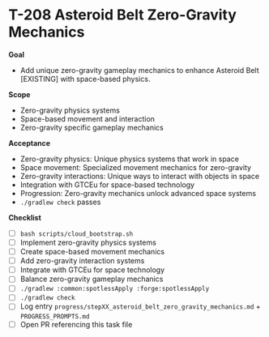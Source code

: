 # T-208 Asteroid Belt Zero-Gravity Mechanics

**Goal**

- Add unique zero-gravity gameplay mechanics to enhance Asteroid Belt [EXISTING] with space-based physics.

**Scope**

- Zero-gravity physics systems
- Space-based movement and interaction
- Zero-gravity specific gameplay mechanics

**Acceptance**

- Zero-gravity physics: Unique physics systems that work in space
- Space movement: Specialized movement mechanics for zero-gravity
- Zero-gravity interactions: Unique ways to interact with objects in space
- Integration with GTCEu for space-based technology
- Progression: Zero-gravity mechanics unlock advanced space systems
- `./gradlew check` passes

**Checklist**

- [ ] `bash scripts/cloud_bootstrap.sh`
- [ ] Implement zero-gravity physics systems
- [ ] Create space-based movement mechanics
- [ ] Add zero-gravity interaction systems
- [ ] Integrate with GTCEu for space technology
- [ ] Balance zero-gravity gameplay mechanics
- [ ] `./gradlew :common:spotlessApply :forge:spotlessApply`
- [ ] `./gradlew check`
- [ ] Log entry `progress/stepXX_asteroid_belt_zero_gravity_mechanics.md` + `PROGRESS_PROMPTS.md`
- [ ] Open PR referencing this task file
